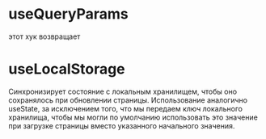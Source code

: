 # useQueryParams

этот хук возвращает

# useLocalStorage

Синхронизирует состояние с локальным хранилищем, чтобы оно сохранялось при обновлении страницы. Использование аналогично useState, за исключением того, что мы передаем ключ локального хранилища, чтобы мы могли по умолчанию использовать это значение при загрузке страницы вместо указанного начального значения.
